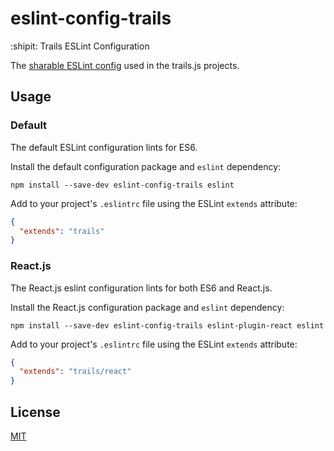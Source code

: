 # eslint-config-trails
:shipit: Trails ESLint Configuration

The [sharable ESLint config](http://eslint.org/docs/developer-guide/shareable-configs.html) used in the trails.js projects.

## Usage

### Default

The default ESLint configuration lints for ES6.

Install the default configuration package and `eslint` dependency:

`npm install --save-dev eslint-config-trails eslint`

Add to your project's `.eslintrc` file using the ESLint `extends` attribute:

```json
{
  "extends": "trails"
}
```

### React.js

The React.js eslint configuration lints for both ES6 and React.js.

Install the React.js configuration package and `eslint` dependency:

`npm install --save-dev eslint-config-trails eslint-plugin-react eslint`

Add to your project's `.eslintrc` file using the ESLint `extends` attribute:

```json
{
  "extends": "trails/react"
}
```

## License
[MIT](https://github.com/trailsjs/eslint-config-trails/blob/master/LICENSE)
